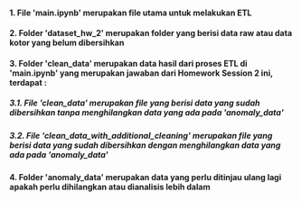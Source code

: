 #### 1. File 'main.ipynb' merupakan file utama untuk melakukan ETL 
#### 2. Folder 'dataset_hw_2' merupakan folder yang berisi data raw atau data kotor yang belum dibersihkan
#### 3. Folder 'clean_data' merupakan data hasil dari proses ETL di 'main.ipynb' yang merupakan jawaban dari Homework Session 2 ini, terdapat : 
##### 3.1. File 'clean_data' merupakan file yang berisi data yang sudah dibersihkan tanpa menghilangkan data yang ada pada 'anomaly_data'
##### 3.2. File 'clean_data_with_additional_cleaning' merupakan file yang berisi data yang sudah dibersihkan dengan menghilangkan data yang ada pada 'anomaly_data'
#### 4. Folder 'anomaly_data' merupakan data yang perlu ditinjau ulang lagi apakah perlu dihilangkan atau dianalisis lebih dalam